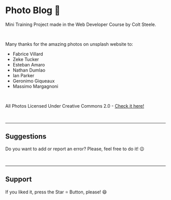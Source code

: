<h1> Photo Blog 📸</h1>

<p> Mini Training Project made in the Web Developer Course by Colt Steele. </p>

<br>

<p> Many thanks for the amazing photos on unsplash website to:

* Fabrice Villard
* Zeke Tucker
* Esteban Amaro
* Nathan Dumlao
* Ian Parker 
* Geronimo Giqueaux 
* Massimo Margagnoni
 
</p>

<br>

All Photos Licensed Under Creative Commons 2.0 - [Check it here!](https://creativecommons.org/licenses/by/2.0/legalcode)
 


<br>
<hr>
<h2> Suggestions </h2>
<p> Do you want to add or report an error? Please, feel free to do it! 😉 </p>

<br>
<hr>
<h2> Support </h2>
<p> If you liked it, press the Star ⭐ Button, please! 😄 </p>
